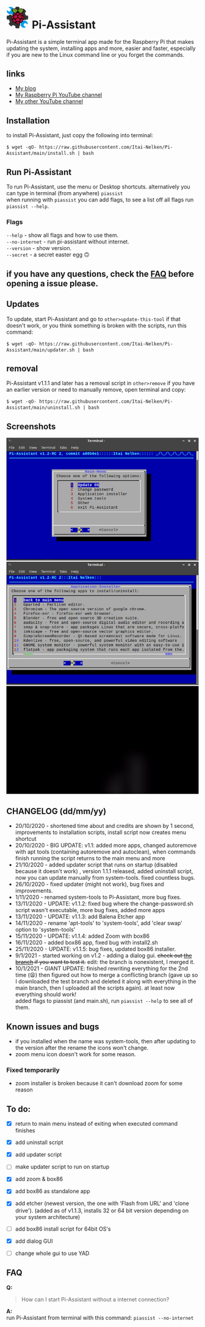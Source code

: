 # <img src="/icons/pi-assistant-logopng.png" alt="logo" width="60"/> Pi-Assistant

Pi-Assistant is a simple terminal app made for the Raspberry Pi that makes updating the system, installing apps and more, easier and faster, especially if you are new to the Linux command line or you forget the commands.

## links

* [My blog](https://thepisite.blogspot.com/)
* [My Raspberry Pi YouTube channel](https://youtube.com/channel/UCaKFjYULBDdkfEcx6oy9Gow)
* [My other YouTube channel](https://youtube.com/channel/UCM4Fo6ncNybS1xhJHnWSODg)

## Installation 

to install Pi-Assistant, just copy the following into terminal:
```
$ wget -qO- https://raw.githubusercontent.com/Itai-Nelken/Pi-Assistant/main/install.sh | bash
```

## Run Pi-Assistant

To run Pi-Assistant, use the menu or Desktop shortcuts. alternatively you can type in terminal (from anywhere) `piassist`<br>
when running with `piassist` you can add flags, to see a list off all flags run `piassist --help`.
### Flags
`--help` - show all flags and how to use them.<br>
`--no-internet` - run pi-assistant without internet.<br>
`--version` - show version.<br>
`--secret` - a secret easter egg :upside_down_face:<br>

## if you have any questions, check the [FAQ](https://github.com/Itai-Nelken/Pi-Assistant#faq) before opening a issue please.

## Updates

To update, start Pi-Assistant and go to `other>update-this-tool`
if that doesn't work, or you think something is broken with the scripts, run this command:
```sh-seesion
$ wget -qO- https://raw.githubusercontent.com/Itai-Nelken/Pi-Assistant/main/updater.sh | bash
```

## removal
Pi-Assistant v1.1.1 and later has a removal script in `other>remove` if you have an earlier version or need to manually remove, open terminal and copy: 
```sh-session
$ wget -qO- https://raw.githubusercontent.com/Itai-Nelken/Pi-Assistant/main/uninstall.sh | bash
```

## Screenshots

![piassist-mainmenu.png](screenshots/piassist-mainmenu.png)
![spiassist-appmenu.png](screenshots/piassist-appmenu.png)
![piassist-demo.gif](screenshots/piassist-demo.gif)


## CHANGELOG (dd/mm/yy)

 * 20/10/2020 - shortened time about and credits are shown by 1 second, improvements to installation scripts, install script now creates menu shortcut
 * 20/10/2020 - BIG UPDATE: v1.1: added more apps, changed autoremove with apt tools (containing autoremove and autoclean), when commands finish running the script returns to the main menu and more
 * 21/10/2020 - added updater script that runs on startup (disabled because it doesn't work) , version 1.1.1 released, added uninstall script, now you can update manually from system-tools. fixed countless bugs.
 * 26/10/2020 - fixed updater (might not work), bug fixes and improvements. 
 * 1/11/2020 - renamed system-tools to Pi-Assistant, more bug fixes. 
 * 13/11/2020 - UPDATE: v1.1.2: fixed bug where the change-password.sh script wasn't executable, more bug fixes, added more apps
 * 13/11/2020 - UPDATE: v1.1.3: add Balena Etcher app
 * 14/11/2020 - rename 'apt-tools' to 'system-tools', add 'clear swap' option to 'system-tools'
 * 15/11/2020 - UPDATE: v1.1.4: added Zoom with box86
 * 16/11/2020 - added box86 app, fixed bug with install2.sh
 * 25/11/2020 - UPDATE: v1.1.5: bug fixes, updated box86 installer.
 * 9/1/2021 - started working on v1.2 - adding a dialog gui. ~~check out [the branch](https://github.com/Itai-Nelken/Pi-Assistant/tree/dialog-gui-testing) if you want to test it.~~ edit: the branch is nonexistent, I merged it.
 * 10/1/2021 - GIANT UPDATE: finished rewriting everything for the 2nd time (:tired_face:) then figured out how to merge a conflicting branch (gave up so I downloaded the test branch and deleted it along with everything in the main branch, then I uploaded all the scripts again). at least now everything should work!<br>
added flags to piassist (and main.sh), run `piassist --help` to see all of them.
  
## Known issues and bugs
* if you installed when the name was system-tools, then after updating to the version after the rename the icons won't change. 
* zoom menu icon doesn't work for some reason.

### Fixed temporarily
- zoom installer is broken because it can't download zoom for some reason

 
## To do:

- [x] return to main menu instead of exiting when executed command finishes
- [x] add uninstall script
- [x] add updater script 
- [ ] make updater script to run on startup
- [x] add zoom & box86
- [x] add box86 as standalone app 
- [x] add etcher (newest version, the one with 'Flash from URL' and 'clone drive'). (added as of v1.1.3, installs 32 or 64 bit version depending on your system architecture)
- [ ] add box86 install script for 64bit OS's
- [x] add dialog GUI
- [ ] change whole gui to use YAD


## FAQ

**Q:**<br>
>How can I start Pi-Assistant without a internet connection?

**A:**<br>
run Pi-Assistant from terminal with this command: `piassist --no-internet`
